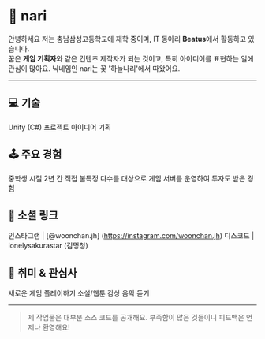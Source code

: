 # 🌺 nari

안녕하세요 저는 충남삼성고등학교에 재학 중이며, IT 동아리 **Beatus**에서 활동하고 있습니다.  
꿈은 **게임 기획자**와 같은 컨텐츠 제작자가 되는 것이고, 특히 아이디어를 표현하는 일에 관심이 많아요.
닉네임인 nari는 꽃 '하늘나리'에서 따왔어요.

---

## 💻 기술
Unity (C#)
프로젝트 아이디어 기획

## 🕹️ 주요 경험
중학생 시절 2년 간 직접 불특정 다수를 대상으로 게임 서버를 운영하여 투자도 받은 경험

## 📌 소셜 링크
인스타그램 | [@woonchan.jh] (https://instagram.com/woonchan.jh)
디스코드 | lonelysakurastar (김멍청)

## 🎈 취미 & 관심사
새로운 게임 플레이하기
소설/웹툰 감상
음악 듣기

---
> 제 작업물은 대부분 소스 코드를 공개해요. 부족함이 많은 것들이니 피드백은 언제나 환영해요!
